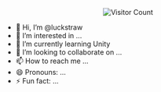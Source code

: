 <div align="center">
  <img 
    src="https://komarev.com/ghpvc/?username=luckstraw&color=808080&style=for-the-badge&abbreviated=true" 
    alt="Visitor Count"
  >
</div>

- 👋 Hi, I’m @luckstraw
- 👀 I’m interested in ...
- 🌱 I’m currently learning Unity
- 💞️ I’m looking to collaborate on ...
- 📫 How to reach me ...
- 😄 Pronouns: ...
- ⚡ Fun fact: ...


<!---
luckstraw/luckstraw is a ✨ special ✨ repository because its `README.md` (this file) appears on your GitHub profile.
You can click the Preview link to take a look at your changes.
--->

